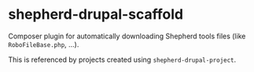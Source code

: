 # shepherd-drupal-scaffold

Composer plugin for automatically downloading Shepherd tools files (like
`RoboFileBase.php`, …).

This is referenced by projects created using `shepherd-drupal-project`.
